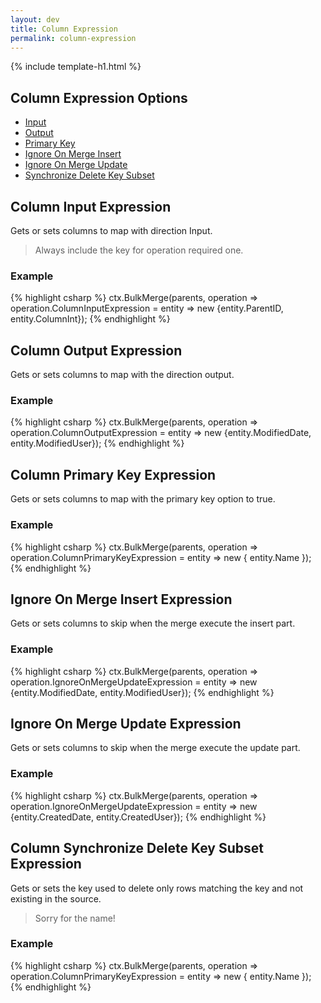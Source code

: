 ```yaml
---
layout: dev
title: Column Expression
permalink: column-expression
---
```


{% include template-h1.html %}
## Column Expression Options
- [Input](#column-input-expression)
- [Output](#column-output-expression)
- [Primary Key](#column-primary-key-expression)
- [Ignore On Merge Insert](#ignore-on-merge-insert-expression)
- [Ignore On Merge Update](#ignore-on-merge-update-expression)
- [Synchronize Delete Key Subset](#column-synchronize-delete-key-subset-expression)


## Column Input Expression
Gets or sets columns to map with direction Input.

> Always include the key for operation required one.

### Example
{% highlight csharp %}
ctx.BulkMerge(parents, operation => 
        operation.ColumnInputExpression = entity => new {entity.ParentID, entity.ColumnInt}); 
{% endhighlight %}

## Column Output Expression
Gets or sets columns to map with the direction output.

### Example
{% highlight csharp %}
ctx.BulkMerge(parents, operation => 
        operation.ColumnOutputExpression = entity => new {entity.ModifiedDate, entity.ModifiedUser}); 
{% endhighlight %}

## Column Primary Key Expression
Gets or sets columns to map with the primary key option to true.

### Example
{% highlight csharp %}
ctx.BulkMerge(parents, operation => 
        operation.ColumnPrimaryKeyExpression = entity => new { entity.Name }); 
{% endhighlight %}

## Ignore On Merge Insert Expression
Gets or sets columns to skip when the merge execute the insert part.

### Example
{% highlight csharp %}
ctx.BulkMerge(parents, operation => 
        operation.IgnoreOnMergeUpdateExpression = entity => new {entity.ModifiedDate, entity.ModifiedUser}); 
{% endhighlight %}

## Ignore On Merge Update Expression
Gets or sets columns to skip when the merge execute the update part.

### Example
{% highlight csharp %}
ctx.BulkMerge(parents, operation => 
        operation.IgnoreOnMergeUpdateExpression = entity => new {entity.CreatedDate, entity.CreatedUser}); 
{% endhighlight %}

## Column Synchronize Delete Key Subset Expression
Gets or sets the key used to delete only rows matching the key and not existing in the source. 

> Sorry for the name!

### Example
{% highlight csharp %}
ctx.BulkMerge(parents, operation => 
        operation.ColumnPrimaryKeyExpression = entity => new { entity.Name }); 
{% endhighlight %}

